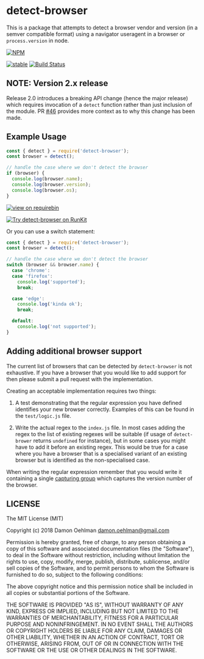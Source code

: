 # detect-browser

This is a package that attempts to detect a browser vendor and version (in
a semver compatible format) using a navigator useragent in a browser or
`process.version` in node.

[![NPM](https://nodei.co/npm/detect-browser.png)](https://nodei.co/npm/detect-browser/)

[![stable](https://img.shields.io/badge/stability-stable-green.svg)](https://github.com/dominictarr/stability#stable) [![Build Status](https://api.travis-ci.org/DamonOehlman/detect-browser.svg?branch=master)](https://travis-ci.org/DamonOehlman/detect-browser)

## NOTE: Version 2.x release

Release 2.0 introduces a breaking API change (hence the major release)
which requires invocation of a `detect` function rather than just inclusion of
the module. PR [#46](https://github.com/DamonOehlman/detect-browser/pull/46)
provides more context as to why this change has been made.

## Example Usage

```js
const { detect } = require('detect-browser');
const browser = detect();

// handle the case where we don't detect the browser
if (browser) {
  console.log(browser.name);
  console.log(browser.version);
  console.log(browser.os);
}
```

[![view on requirebin](http://requirebin.com/badge.png)](http://requirebin.com/?gist=DamonOehlman/a96b45bc4614b23671eac8721b781deb)

[![Try detect-browser on RunKit](https://badge.runkitcdn.com/detect-browser.svg)](https://runkit.com/damonoehlman/detect-browser-node-example)

Or you can use a switch statement:

```js
const { detect } = require('detect-browser');
const browser = detect();

// handle the case where we don't detect the browser
switch (browser && browser.name) {
  case 'chrome':
  case 'firefox':
    console.log('supported');
    break;

  case 'edge':
    console.log('kinda ok');
    break;

  default:
    console.log('not supported');
}
```

## Adding additional browser support

The current list of browsers that can be detected by `detect-browser` is
not exhaustive. If you have a browser that you would like to add support for
then please submit a pull request with the implementation.

Creating an acceptable implementation requires two things:

1. A test demonstrating that the regular expression you have defined identifies
your new browser correctly. Examples of this can be found in the
`test/logic.js` file.


2)  Write the actual regex to the `index.js` file. In most cases adding
    the regex to the list of existing regexes will be suitable (if usage of `detect-brower`
    returns `undefined` for instance), but in some cases you might have to add it before
    an existing regex. This would be true for a case where you have a browser that
    is a specialised variant of an existing browser but is identified as the
    non-specialised case.

When writing the regular expression remember that you would write it containing a
single [capturing group](https://regexone.com/lesson/capturing_groups) which
captures the version number of the browser.

## LICENSE

The MIT License (MIT)

Copyright (c) 2018 Damon Oehlman <damon.oehlman@gmail.com>

Permission is hereby granted, free of charge, to any person obtaining a copy
of this software and associated documentation files (the "Software"), to deal
in the Software without restriction, including without limitation the rights
to use, copy, modify, merge, publish, distribute, sublicense, and/or sell
copies of the Software, and to permit persons to whom the Software is
furnished to do so, subject to the following conditions:

The above copyright notice and this permission notice shall be included in all
copies or substantial portions of the Software.

THE SOFTWARE IS PROVIDED "AS IS", WITHOUT WARRANTY OF ANY KIND, EXPRESS OR
IMPLIED, INCLUDING BUT NOT LIMITED TO THE WARRANTIES OF MERCHANTABILITY,
FITNESS FOR A PARTICULAR PURPOSE AND NONINFRINGEMENT. IN NO EVENT SHALL THE
AUTHORS OR COPYRIGHT HOLDERS BE LIABLE FOR ANY CLAIM, DAMAGES OR OTHER
LIABILITY, WHETHER IN AN ACTION OF CONTRACT, TORT OR OTHERWISE, ARISING FROM,
OUT OF OR IN CONNECTION WITH THE SOFTWARE OR THE USE OR OTHER DEALINGS IN THE
SOFTWARE.


